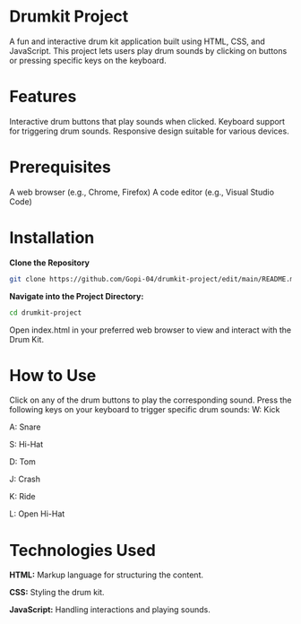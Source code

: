 # Drumkit Project

A fun and interactive drum kit application built using HTML, CSS, and JavaScript. This project lets users play drum sounds by clicking on buttons or pressing specific keys on the keyboard.

# Features
Interactive drum buttons that play sounds when clicked.
Keyboard support for triggering drum sounds.
Responsive design suitable for various devices.

# Prerequisites
A web browser (e.g., Chrome, Firefox)
A code editor (e.g., Visual Studio Code)

# Installation
**Clone the Repository**

```bash
git clone https://github.com/Gopi-04/drumkit-project/edit/main/README.md
```
**Navigate into the Project Directory:**

```bash
cd drumkit-project
```
Open index.html in your preferred web browser to view and interact with the Drum Kit.

# How to Use
Click on any of the drum buttons to play the corresponding sound.
Press the following keys on your keyboard to trigger specific drum sounds:
W: Kick

A: Snare

S: Hi-Hat

D: Tom

J: Crash

K: Ride

L: Open Hi-Hat

# Technologies Used
**HTML:** Markup language for structuring the content.

**CSS:** Styling the drum kit.

**JavaScript:** Handling interactions and playing sounds.
